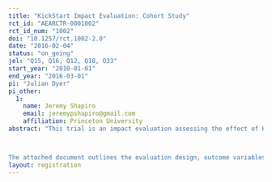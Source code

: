 ```yaml
---
title: "KickStart Impact Evaluation: Cohort Study"
rct_id: "AEARCTR-0001002"
rct_id_num: "1002"
doi: "10.1257/rct.1002-2.0"
date: "2016-02-04"
status: "on_going"
jel: "Q15, Q16, Q12, Q18, O33"
start_year: "2010-01-01"
end_year: "2016-03-01"
pi: "Julian Dyer"
pi_other:
  1:
    name: Jeremy Shapiro
    email: jeremypshapiro@gmail.com
    affiliation: Princeton University
abstract: "This trial is an impact evaluation assessing the effect of Kickstart International's irrigation pumps on farmer welfare in Kenya. The evaluation of the cohort study consists of a panel analysis of small scale farming households across 35 districts that bought the pump in 2009, 2011 and 2015. Baseline and midline data collection of the cohorts that bought pumps in 2009 and 2011 was carried out by IFPRI, while the 2015 endline was conducted by the Busara Center for Behavioral Economics.

The attached document outlines the evaluation design, outcome variables and econometric methods Busara will use to assess the effect of the pump on income and assets, land management practices, food security and consumption, time allocation, as well as intra-household decision-making."
layout: registration
---
```


